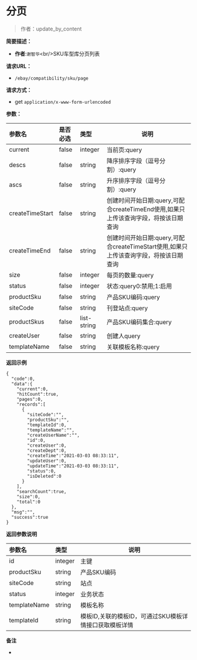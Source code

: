 # 分页

> 作者：update_by_content

**简要描述：** 

- **作者**:`谢智华`&lt;br/&gt;SKU车型库分页列表

**请求URL：** 
- ` /ebay/compatibility/sku/page `
  
**请求方式：**
- get `application/x-www-form-urlencoded` 

**参数：** 

|参数名|是否必选|类型|说明|
|:----    |:---|:----- |-----   |
|current |false  |integer |当前页:query |
|descs |false  |string |降序排序字段（逗号分割）:query |
|ascs |false  |string |升序排序字段（逗号分割）:query |
|createTimeStart |false  |string |创建时间开始日期:query,可配合createTimeEnd使用,如果只上传该查询字段，将按该日期查询 |
|createTimeEnd |false  |string |创建时间开始日期:query,可配合createTimeStart使用,如果只上传该查询字段，将按该日期查询 |
|size |false  |integer |每页的数量:query |
|status |false  |integer |状态:query0:禁用;1:启用 |
|productSku |false  |string |产品SKU编码:query |
|siteCode |false  |string |刊登站点:query |
|productSkus |false  |list-string |产品SKU编码集合:query |
|createUser |false  |string |创建人query |
|templateName |false  |string |关联模板名称:query |

 **返回示例**

``` 
{
  "code":0,
  "data":{
    "current":0,
    "hitCount":true,
    "pages":0,
    "records":[
      {
        "siteCode":"",
        "productSku":"",
        "templateId":0,
        "templateName":"",
        "createUserName":"",
        "id":0,
        "createUser":0,
        "createDept":0,
        "createTime":"2021-03-03 08:33:11",
        "updateUser":0,
        "updateTime":"2021-03-03 08:33:11",
        "status":0,
        "isDeleted":0
      }
    ],
    "searchCount":true,
    "size":0,
    "total":0
  },
  "msg":"",
  "success":true
}
```

 **返回参数说明** 

|参数名|类型|说明|
|:-----  |:-----|----- |
|id |integer  |主键
|productSku |string  |产品SKU编码
|siteCode |string  |站点
|status |integer  |业务状态
|templateName |string  |模板名称
|templateId |string  |模板ID,关联的模板ID，可通过SKU模板详情接口获取模板详情

 **备注** 

-